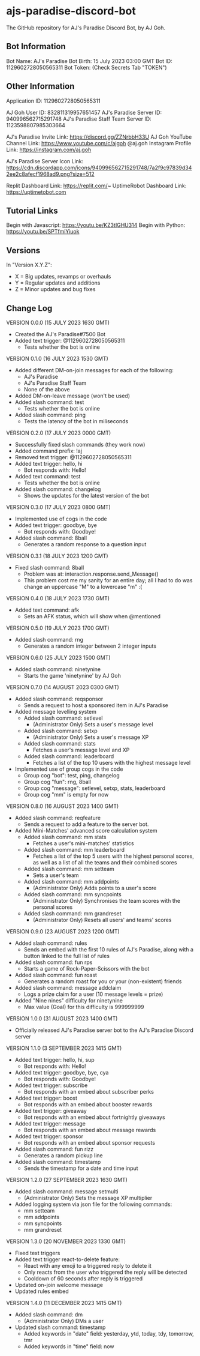 # ajs-paradise-discord-bot
The GitHub repository for AJ's Paradise Discord Bot, by AJ Goh.

## Bot Information

Bot Name:  AJ's Paradise
Bot Birth: 15 July 2023 03:00 GMT
Bot ID:    1129602728050565311
Bot Token: (Check Secrets Tab "TOKEN")


## Other Information

Application ID: 1129602728050565311

AJ Goh User ID: 832811319957651457
AJ's Paradise Server ID: 940996562715291748
AJ's Paradise Staff Team Server ID: 1123598807985303664

AJ's Paradise Invite Link: https://discord.gg/ZZNrbbH33U
AJ Goh YouTube Channel Link: https://www.youtube.com/c/ajgoh
@aj.goh Instagram Profile Link: https://instagram.com/aj.goh

AJ's Paradise Server Icon Link: https://cdn.discordapp.com/icons/940996562715291748/7a2f9c97839d342ee2c8afecf1968ad9.png?size=512

Replit Dashboard Link: https://replit.com/~
UptimeRobot Dashboard Link: https://uptimetobot.com


## Tutorial Links

Begin with Javascript: https://youtu.be/KZ3tIGHU314
Begin with Python: https://youtu.be/SPTfmiYiuok


## Versions

In "Version X.Y.Z":
- X = Big updates, revamps or overhauls
- Y = Regular updates and additions
- Z = Minor updates and bug fixes

## Change Log

VERSION 0.0.0 (15 JULY 2023 1630 GMT)

- Created the AJ's Paradise#7500 Bot
- Added text trigger: @1129602728050565311
  - Tests whether the bot is online

VERSION 0.1.0 (16 JULY 2023 1530 GMT)

- Added different DM-on-join messages for each of the following:
  - AJ's Paradise
  - AJ's Paradise Staff Team
  - None of the above
- Added DM-on-leave message (won't be used)
- Added slash command: test
  - Tests whether the bot is online
- Added slash command: ping
  - Tests the latency of the bot in miliseconds

VERSION 0.2.0 (17 JULY 2023 0000 GMT)

- Successfully fixed slash commands (they work now)
- Added command prefix: !aj
- Removed text trigger: @1129602728050565311
- Added text trigger: hello, hi
  - Bot responds with: Hello!
- Added text command: test
  - Tests whether the bot is online
- Added slash command: changelog
  - Shows the updates for the latest version of the bot

VERSION 0.3.0 (17 JULY 2023 0800 GMT)

- Implemented use of cogs in the code
- Added text trigger: goodbye, bye
  - Bot responds with: Goodbye!
- Added slash command: 8ball
  - Generates a random response to a question input

VERSION 0.3.1 (18 JULY 2023 1200 GMT)

- Fixed slash command: 8ball
  - Problem was at: interaction.response.send_Message()
  - This problem cost me my sanity for an entire day; all I had to do was change an uppercase "M" to a lowercase "m" :(

VERSION 0.4.0 (18 JULY 2023 1730 GMT)

- Added text command: afk
  - Sets an AFK status, which will show when @mentioned

VERSION 0.5.0 (19 JULY 2023 1700 GMT)

- Added slash command: rng
  - Generates a random integer between 2 integer inputs

VERSION 0.6.0 (25 JULY 2023 1500 GMT)

- Added slash command: ninetynine
  - Starts the game 'ninetynine' by AJ Goh

VERSION 0.7.0 (14 AUGUST 2023 0300 GMT)

- Added slash command: reqsponsor
  - Sends a request to host a sponsored item in AJ's Paradise
- Added message levelling system
  - Added slash command: setlevel
    - (Administrator Only) Sets a user's message level
  - Added slash command: setxp
    - (Administrator Only) Sets a user's message XP
  - Added slash command: stats
    - Fetches a user's message level and XP
  - Added slash command: leaderboard
    - Fetches a list of the top 10 users with the highest message level
- Implemented use of group cogs in the code
  - Group cog "bot": test, ping, changelog
  - Group cog "fun": rng, 8ball
  - Group cog "message": setlevel, setxp, stats, leaderboard
  - Group cog "mm" is empty for now

VERSION 0.8.0 (16 AUGUST 2023 1400 GMT)

- Added slash command: reqfeature
  - Sends a request to add a feature to the server bot.
- Added Mini-Matches' advanced score calculation system
  - Added slash command: mm stats
    - Fetches a user's mini-matches' statistics
  - Added slash command: mm leaderboard
    - Fetches a list of the top 5 users with the highest personal scores, as well as a list of all the teams and their combined scores
  - Added slash command: mm setteam
    - Sets a user's team
  - Added slash command: mm addpoints
    - (Administrator Only) Adds points to a user's score
  - Added slash command: mm syncpoints
    - (Administrator Only) Synchronises the team scores with the personal scores
  - Added slash command: mm grandreset
    - (Administrator Only) Resets all users' and teams' scores

VERSION 0.9.0 (23 AUGUST 2023 1200 GMT)

- Added slash command: rules
  - Sends an embed with the first 10 rules of AJ's Paradise, along with a button linked to the full list of rules
- Added slash command: fun rps
  - Starts a game of Rock-Paper-Scissors with the bot
- Added slash command: fun roast
  - Generates a random roast for you or your (non-existent) friends
- Added slash command: message addclaim
  - Logs a prize claim for a user (10 message levels = prize)
- Added "Nine nines" difficulty for ninetynine
  - Max value (Goal) for this difficulty is 999999999

VERSION 1.0.0 (31 AUGUST 2023 1400 GMT)

- Officially released AJ's Paradise server bot to the AJ's Paradise Discord server

VERSION 1.1.0 (3 SEPTEMBER 2023 1415 GMT)

- Added text trigger: hello, hi, sup
  - Bot responds with: Hello!
- Added text trigger: goodbye, bye, cya
  - Bot responds with: Goodbye!
- Added text trigger: subscribe
  - Bot responds with an embed about subscriber perks
- Added text trigger: boost
  - Bot responds with an embed about booster rewards
- Added text trigger: giveaway
  - Bot responds with an embed about fortnightly giveaways
- Added text trigger: message
  - Bot responds with an embed about message rewards
- Added text trigger: sponsor
  - Bot responds with an embed about sponsor requests
- Added slash command: fun rizz
  - Generates a random pickup line
- Added slash command: timestamp
  - Sends the timestamp for a date and time input

VERSION 1.2.0 (27 SEPTEMBER 2023 1630 GMT)

- Added slash command: message setmulti
  - (Administrator Only) Sets the message XP multiplier
- Added logging system via json file for the following commands:
  - mm setteam
  - mm addpoints
  - mm syncpoints
  - mm grandreset

VERSION 1.3.0 (20 NOVEMBER 2023 1330 GMT)

- Fixed text triggers
- Added text trigger react-to-delete feature:
  - React with any emoji to a triggered reply to delete it
  - Only reacts from the user who triggered the reply will be detected
  - Cooldown of 60 seconds after reply is triggered
- Updated on-join welcome message
- Updated rules embed

VERSION 1.4.0 (11 DECEMBER 2023 1415 GMT)

- Added slash command: dm
  - (Administrator Only) DMs a user
- Updated slash command: timestamp
  - Added keywords in "date" field: yesterday, ytd, today, tdy, tomorrow, tmr
  - Added keywords in "time" field: now